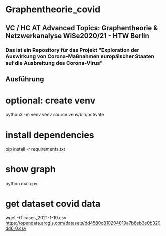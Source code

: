 # Graphentheorie_covid
## VC / HC AT Advanced Topics: Graphentheorie & Netzwerkanalyse WiSe2020/21 - HTW Berlin



### Das ist ein Repository für das Projekt "Exploration der Auswirkung von Corona-Maßnahmen europäischer Staaten auf die Ausbreitung des Corona-Virus"


## Ausführung

# optional: create venv
python3 -m venv venv
source venv/bin/activate

# install dependencies
pip install -r requirements.txt

# show graph
python main.py

# get dataset covid data
wget -O cases_2021-1-10.csv https://opendata.arcgis.com/datasets/dd4580c810204019a7b8eb3e0b329dd6_0.csv

